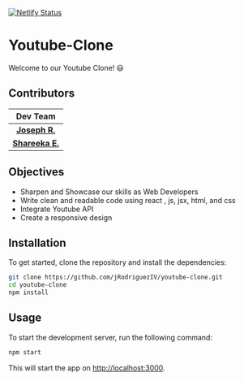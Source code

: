 [![Netlify Status](https://api.netlify.com/api/v1/badges/a1b97b5e-e995-42b8-88a1-aacfdc19f34a/deploy-status)](https://app.netlify.com/sites/youtube-clone-504/deploys)
# Youtube-Clone

Welcome to our Youtube Clone! 😃

## Contributors

| Dev Team |
| :--------------:
| [**Joseph R.**](https://github.com/jRodriguezIV)|
| [**Shareeka E.**](https://lebouquet.netlify.app/)|

## Objectives

- Sharpen and Showcase our skills as Web Developers
- Write clean and readable code using react , js, jsx, html, and css
- Integrate Youtube API
- Create a responsive design

## Installation

To get started, clone the repository and install the dependencies:

```bash
git clone https://github.com/jRodriguezIV/youtube-clone.git
cd youtube-clone
npm install
```
## Usage

To start the development server, run the following command:

```bash
npm start
```
This will start the app on [http://localhost:3000](http://localhost:3000).
